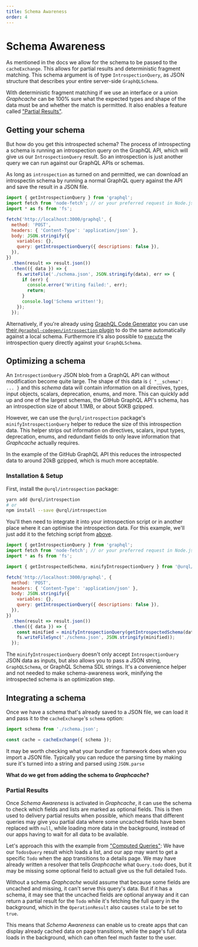 ```yaml
---
title: Schema Awareness
order: 4
---
```


# Schema Awareness

As mentioned in the docs we allow for the schema to be passed
to the `cacheExchange`. This allows for partial results and deterministic
fragment matching. This schema argument is of type `IntrospectionQuery`, as JSON structure that
describes your entire server-side `GraphQLSchema`.

With deterministic fragment matching if we use an interface or a union _Graphcache_ can be 100% sure
what the expected types and shape of the data must be and whether the match is permitted. It also
enables a feature called ["Partial Results"](#partial-results).

## Getting your schema

But how do you get this introspected schema? The process of introspecting a schema is running an
introspection query on the GraphQL API, which will give us our `IntrospectionQuery` result. So an
introspection is just another query we can run against our GraphQL APIs or schemas.

As long as `introspection` as turned on and permitted, we can download an introspectin schema by
running a normal GraphQL query against the API and save the result in a JSON file.

```js
import { getIntrospectionQuery } from 'graphql';
import fetch from 'node-fetch'; // or your preferred request in Node.js
import * as fs from 'fs';

fetch('http://localhost:3000/graphql', {
  method: 'POST',
  headers: { 'Content-Type': 'application/json' },
  body: JSON.stringify({
    variables: {},
    query: getIntrospectionQuery({ descriptions: false }),
  }),
})
  .then(result => result.json())
  .then(({ data }) => {
    fs.writeFile('./schema.json', JSON.stringify(data), err => {
      if (err) {
        console.error('Writing failed:', err);
        return;
      }
      console.log('Schema written!');
    });
  });
```

Alternatively, if you're already using [GraphQL Code Generator](https://graphql-code-generator.com/)
you can use [their `@graphql-codegen/introspection`
plugin](https://graphql-code-generator.com/docs/plugins/introspection) to do the same automatically
against a local schema. Furthermore it's also possible to
[`execute`](https://graphql.org/graphql-js/execution/#execute) the introspection query directly
against your `GraphQLSchema`.

## Optimizing a schema

An `IntrospectionQuery` JSON blob from a GraphQL API can without modification become quite large.
The shape of this data is `{ "__schema": ... }` and this _schema_ data will contain information on
all directives, types, input objects, scalars, deprecation, enums, and more. This can quickly add up and one of the
largest schemas, the GitHub GraphQL API's schema, has an introspection size of about 1.1MB, or about
50KB gzipped.

However, we can use the `@urql/introspection` package's `minifyIntrospectionQuery` helper to reduce
the size of this introspection data. This helper strips out information on directives, scalars,
input types, deprecation, enums, and redundant fields to only leave information that _Graphcache_
actually requires.

In the example of the GitHub GraphQL API this reduces the introspected data to around 20kB gzipped,
which is much more acceptable.

### Installation & Setup

First, install the `@urql/introspection` package:

```sh
yarn add @urql/introspection
# or
npm install --save @urql/introspection
```

You'll then need to integrate it into your introspection script or in another place where it can
optimise the introspection data. For this example, we'll just add it to the fetching script from
[above](#getting-your-schema).

```js
import { getIntrospectionQuery } from 'graphql';
import fetch from 'node-fetch'; // or your preferred request in Node.js
import * as fs from 'fs';

import { getIntrospectedSchema, minifyIntrospectionQuery } from '@urql/introspection';

fetch('http://localhost:3000/graphql', {
  method: 'POST',
  headers: { 'Content-Type': 'application/json' },
  body: JSON.stringify({
    variables: {},
    query: getIntrospectionQuery({ descriptions: false }),
  }),
})
  .then(result => result.json())
  .then(({ data }) => {
    const minified = minifyIntrospectionQuery(getIntrospectedSchema(data));
    fs.writeFileSync('./schema.json', JSON.stringify(minified));
  });
```

The `minifyIntrospectionQuery` doesn't only accept `IntrospectionQuery` JSON data as inputs, but also
allows you to pass a JSON string, `GraphQLSchema`, or GraphQL Schema SDL strings. It's a convenience
helper and not needed to make schema-awareness work, minifying the introspected schema is an optimization step.

## Integrating a schema

Once we have a schema that's already saved to a JSON file, we can load it and pass it to the
`cacheExchange`'s `schema` option:

```js
import schema from './schema.json';

const cache = cacheExchange({ schema });
```

It may be worth checking what your bundler or framework does when you import a JSON file. Typically
you can reduce the parsing time by making sure it's turned into a string and parsed using
`JSON.parse`

**What do we get from adding the schema to _Graphcache_?**

### Partial Results

Once _Schema Awareness_ is activated in _Graphcache_, it can use the schema to check which fields
and lists are marked as optional fields. This is then used to delivery partial results when
possible, which means that different queries may give you partial data where some uncached fields
have been replaced with `null`, while loading more data in the background, instead of our apps
having to wait for all data to be available.

Let's approach this with the example from ["Computed Queries"](./computed-queries.md#resolve): We
have our `TodosQuery` result which loads a list, and our app may want to get a specific `Todo` when
the app transitions to a details page. We may have already written a resolver that tells
_Graphcache_ what `Query.todo` does, but it may be missing some optional field to actuall give us
the full detailed `Todo`.

Without a schema _Graphcache_ would assume that because some fields are uncached and missing, it
can't serve this query's data. But if it has a schema, it may see that the uncached fields are
optional anyway and it can return a partial result for the `Todo` while it's fetching the full query
in the background, which in the `OperationResult` also causes `stale` to be set to `true`.

This means that _Schema Awareness_ can enable us to create apps that can display already cached data
on page transitions, while the page's full data loads in the background, which can often feel much
faster to the user.
